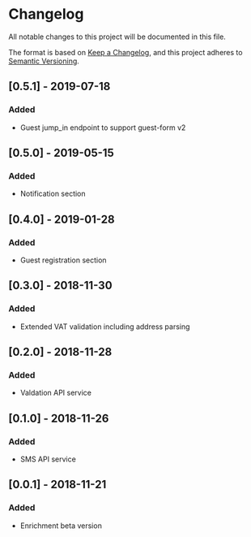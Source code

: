 # Changelog
All notable changes to this project will be documented in this file.

The format is based on [Keep a Changelog](https://keepachangelog.com/en/1.0.0/),
and this project adheres to [Semantic Versioning](https://semver.org/spec/v2.0.0.html).

## [0.5.1] - 2019-07-18
### Added
- Guest jump_in endpoint to support guest-form v2

## [0.5.0] - 2019-05-15
### Added
- Notification section

## [0.4.0] - 2019-01-28
### Added
- Guest registration section

## [0.3.0] - 2018-11-30
### Added
- Extended VAT validation including address parsing

## [0.2.0] - 2018-11-28
### Added
- Valdation API service

## [0.1.0] - 2018-11-26
### Added
- SMS API service

## [0.0.1] - 2018-11-21
### Added
- Enrichment beta version
